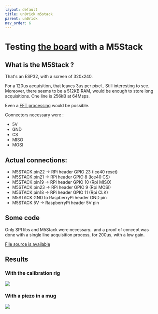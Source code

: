 ```yaml
---
layout: default
title: un0rick m5stack 
parent: un0rick
nav_order: 6
---
```


# Testing [the board](https://doc.un0rick.cc/) with a M5Stack


## What is the M5Stack ?

That's an ESP32, with a screen of 320x240.

For a 120us  acquisition, that leaves 3us per pixel.. Still interesting to see. Moreover, there seems to be a 512KB RAM, would be enough to store long acquisitions. One line is 256kB at 64Msps.

Even a [FFT processing](https://github.com/ElectroMagus/M5-FFT) would be possible.

Connectors necessary were :

* 5V
* GND
* CS
* MISO
* MOSI

## Actual connections:

* M5STACK pin22 -> RPi header GPIO 23 (Ice40 reset)
* M5STACK pin21 -> RPi header GPIO 8 (Ice40 CS)
* M5STACK pin19 -> RPi header GPIO 10 (Rpi MISO)
* M5STACK pin23 -> RPi header GPIO 9 (Rpi MOSI)
* M5STACK pin18 -> RPi header GPIO 11 (Rpi  CLK)
* M5STACK GND to RaspberryPi header GND pin
* M5STACK 5V ->  RaspberryPi header 5V pin


## Some code

Only SPI libs and M5Stack were necessary.. and a proof of concept was done with a single line acquisition process, for 200us, with a low gain.

[File source is available](https://github.com/kelu124/echomods/blob/4923d2af498ee07439468cc0e1ba58e79040f0c0/matty/m5stack/SPI.ino)

## Results

### With the calibration rig

![](https://github.com/kelu124/echomods/raw/master/matty/m5stack/calibration.gif)

### With a piezo in a mug

![](https://github.com/kelu124/echomods/raw/master/matty/m5stack/mug.gif)
